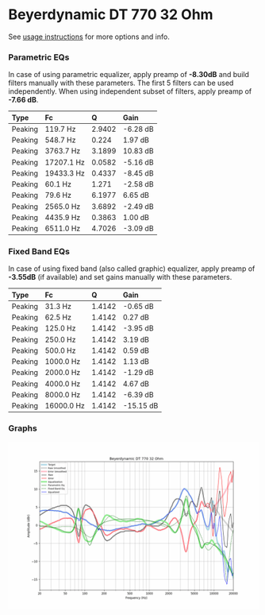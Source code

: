 # Beyerdynamic DT 770 32 Ohm
See [usage instructions](https://github.com/jaakkopasanen/AutoEq#usage) for more options and info.

### Parametric EQs
In case of using parametric equalizer, apply preamp of **-8.30dB** and build filters manually
with these parameters. The first 5 filters can be used independently.
When using independent subset of filters, apply preamp of **-7.66 dB**.

| Type    | Fc         |      Q | Gain     |
|:--------|:-----------|:-------|:---------|
| Peaking | 119.7 Hz   | 2.9402 | -6.28 dB |
| Peaking | 548.7 Hz   | 0.224  | 1.97 dB  |
| Peaking | 3763.7 Hz  | 3.1899 | 10.83 dB |
| Peaking | 17207.1 Hz | 0.0582 | -5.16 dB |
| Peaking | 19433.3 Hz | 0.4337 | -8.45 dB |
| Peaking | 60.1 Hz    | 1.271  | -2.58 dB |
| Peaking | 79.6 Hz    | 6.1977 | 6.65 dB  |
| Peaking | 2565.0 Hz  | 3.6892 | -2.49 dB |
| Peaking | 4435.9 Hz  | 0.3863 | 1.00 dB  |
| Peaking | 6511.0 Hz  | 4.7026 | -3.09 dB |

### Fixed Band EQs
In case of using fixed band (also called graphic) equalizer, apply preamp of **-3.55dB**
(if available) and set gains manually with these parameters.

| Type    | Fc         |      Q | Gain      |
|:--------|:-----------|:-------|:----------|
| Peaking | 31.3 Hz    | 1.4142 | -0.65 dB  |
| Peaking | 62.5 Hz    | 1.4142 | 0.27 dB   |
| Peaking | 125.0 Hz   | 1.4142 | -3.95 dB  |
| Peaking | 250.0 Hz   | 1.4142 | 3.19 dB   |
| Peaking | 500.0 Hz   | 1.4142 | 0.59 dB   |
| Peaking | 1000.0 Hz  | 1.4142 | 1.13 dB   |
| Peaking | 2000.0 Hz  | 1.4142 | -1.29 dB  |
| Peaking | 4000.0 Hz  | 1.4142 | 4.67 dB   |
| Peaking | 8000.0 Hz  | 1.4142 | -6.39 dB  |
| Peaking | 16000.0 Hz | 1.4142 | -15.15 dB |

### Graphs
![](./Beyerdynamic%20DT%20770%2032%20Ohm.png)